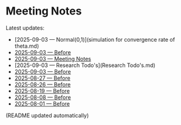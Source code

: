 # Meeting Notes

Latest updates:

<!-- DAILY_NOTES:START -->
- [2025-09-03 — Normal(0,1)](simulation for convergence rate of theta.md)
- [2025-09-03 — Before](templates/Meetings.md)
- [2025-09-03 — Meeting Notes](README.md)
- [2025-09-03 — Research Todo's](Research Todo's.md)
- [2025-09-03 — Before](2025-09-03.md)
- [2025-08-27 — Before](2025-08-27.md)
- [2025-08-26 — Before](2025-08-26.md)
- [2025-08-19 — Before](2025-08-19.md)
- [2025-08-08 — Before](2025-08-08.md)
- [2025-08-01 — Before](2025-08-01.md)
<!-- DAILY_NOTES:END -->

(README updated automatically)
